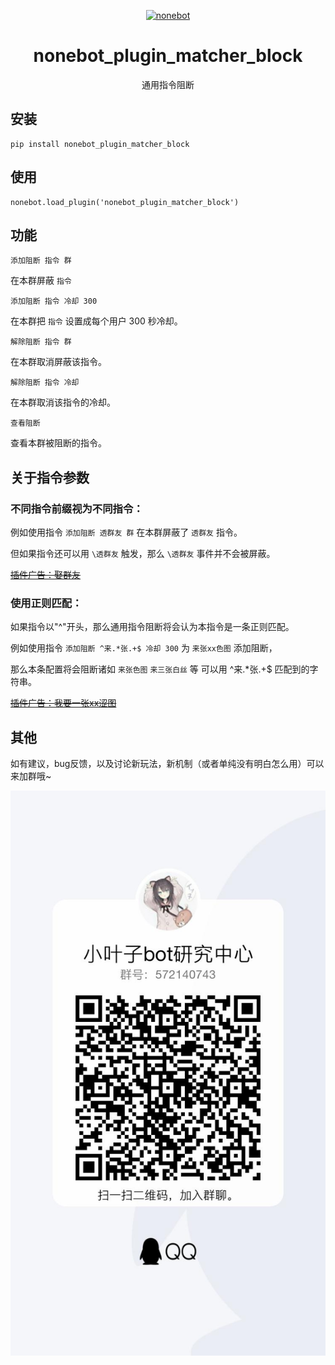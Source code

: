 <p align="center">
  <a href="https://v2.nonebot.dev/"><img src="https://v2.nonebot.dev/logo.png" width="200" height="200" alt="nonebot"></a>
</p>
<div align="center">

# nonebot_plugin_matcher_block

通用指令阻断

</div>

## 安装

    pip install nonebot_plugin_matcher_block
	
## 使用

    nonebot.load_plugin('nonebot_plugin_matcher_block')
    
## 功能

`添加阻断 指令 群`

在本群屏蔽 `指令`

`添加阻断 指令 冷却 300`

在本群把 `指令` 设置成每个用户 300 秒冷却。

`解除阻断 指令 群`

在本群取消屏蔽该指令。

`解除阻断 指令 冷却`

在本群取消该指令的冷却。

`查看阻断`

查看本群被阻断的指令。

## 关于指令参数

### 不同指令前缀视为不同指令：

例如使用指令 `添加阻断 透群友 群` 在本群屏蔽了 `透群友` 指令。

但如果指令还可以用 `\透群友` 触发，那么 `\透群友` 事件并不会被屏蔽。

[~~插件广告：娶群友~~](https://github.com/KarisAya/nonebot_plugin_groupmate_waifu)


### 使用正则匹配：

如果指令以"^"开头，那么通用指令阻断将会认为本指令是一条正则匹配。

例如使用指令 `添加阻断 ^来.*张.+$ 冷却 300` 为 `来张xx色图` 添加阻断，

那么本条配置将会阻断诸如 `来张色图` `来三张白丝` 等 可以用 ^来.*张.+$ 匹配到的字符串。

[~~插件广告：我要一张xx涩图~~](https://github.com/KarisAya/nonebot_plugin_setu_collection)


## 其他


如有建议，bug反馈，以及讨论新玩法，新机制（或者单纯没有明白怎么用）可以来加群哦~

![群号](https://github.com/KarisAya/nonebot_plugin_game_collection/blob/master/%E9%99%84%E4%BB%B6/qrcode_1665028285876.jpg)
